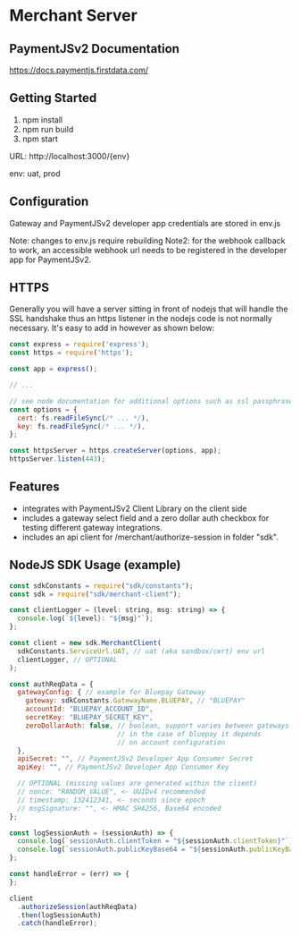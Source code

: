 # Merchant Server

## PaymentJSv2 Documentation

https://docs.paymentjs.firstdata.com/

## Getting Started

1. npm install
2. npm run build
3. npm start

URL: http://localhost:3000/{env}

env: uat, prod


## Configuration

Gateway and PaymentJSv2 developer app credentials are stored in env.js

Note: changes to env.js require rebuilding
Note2: for the webhook callback to work, an accessible webhook url needs to be registered in the developer app for PaymentJSv2.

## HTTPS

Generally you will have a server sitting in front of nodejs that
will handle the SSL handshake thus an https listener in the nodejs
code is not normally necessary.
It's easy to add in however as shown below:

```javascript
const express = require('express');
const https = require('https');

const app = express();

// ...

// see node documentation for additional options such as ssl passphrase
const options = {
  cert: fs.readFileSync(/* ... */),
  key: fs.readFileSync(/* ... */),
};

const httpsServer = https.createServer(options, app);
httpsServer.listen(443);
```

## Features

- integrates with PaymentJSv2 Client Library on the client side
- includes a gateway select field and a zero dollar auth
checkbox for testing different gateway integrations.
- includes an api client for /merchant/authorize-session in folder "sdk".

## NodeJS SDK Usage (example)

```javascript
const sdkConstants = require("sdk/constants");
const sdk = require("sdk/merchant-client");

const clientLogger = (level: string, msg: string) => {
  console.log(`${level}: "${msg}"`);
};

const client = new sdk.MerchantClient(
  sdkConstants.ServiceUrl.UAT, // uat (aka sandbox/cert) env url
  clientLogger, // OPTIONAL
);

const authReqData = {
  gatewayConfig: { // example for Bluepay Gateway
    gateway: sdkConstants.GatewayName.BLUEPAY, // "BLUEPAY"
    accountId: "BLUEPAY_ACCOUNT_ID",
    secretKey: "BLUEPAY_SECRET_KEY",
    zeroDollarAuth: false, // boolean, support varies between gateways
                           // in the case of bluepay it depends
                           // on account configuration
  },
  apiSecret: "", // PaymentJSv2 Developer App Consumer Secret
  apiKey: "", // PaymentJSv2 Developer App Consumer Key

  // OPTIONAL (missing values are generated within the client)
  // nonce: "RANDOM_VALUE", <- UUIDv4 recommended
  // timestamp: 132412341, <- seconds since epoch
  // msgSignature: "", <- HMAC SHA256, Base64 encoded
};

const logSessionAuth = (sessionAuth) => {
  console.log(`sessionAuth.clientToken = "${sessionAuth.clientToken}"`);
  console.log(`sessionAuth.publicKeyBase64 = "${sessionAuth.publicKeyBase64}"`);
};

const handleError = (err) => {
};

client
  .authorizeSession(authReqData)
  .then(logSessionAuth)
  .catch(handleError);
```

